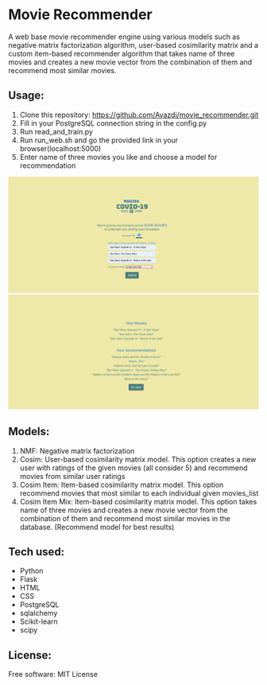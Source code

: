 # Movie Recommender

A web base movie recommender engine using various models such as negative matrix factorization algorithm, user-based cosimilarity matrix and a custom item-based recommender algorithm that takes name of three movies and creates a new movie vector from the combination of them and recommend most similar movies.

## Usage:
 1. Clone this repository: https://github.com/Ayazdi/movie_recommender.git
 2. Fill in your PostgreSQL connection string in the config.py
 3. Run read_and_train.py
 4. Run run_web.sh and go the provided link in your browser(localhost:5000)
 5. Enter name of three movies you like and choose a model for recommendation

![Choosing the moveis](./webpage_1.png)
![Recommendations](./webpage_2.png)

## Models:
  1. NMF: Negative matrix factorization
  2. Cosim: User-based cosimilarity matrix model. This option creates a new user with ratings of the given movies (all consider 5) and recommend movies from similar user ratings
  3. Cosim Item: Item-based cosimilarity matrix model. This option recommend movies that most similar to each individual given movies_list
  4. Cosim Item Mix: Item-based cosimilarity matrix model. This option takes name of three movies and creates a new movie vector from the combination of them and recommend most similar movies in the database. (Recommend model for best results)



## Tech used:
 - Python
 - Flask
 - HTML
 - CSS
 - PostgreSQL
 - sqlalchemy
 - Scikit-learn
 - scipy

## License:
Free software: MIT License

